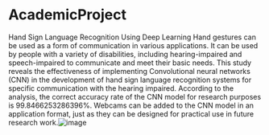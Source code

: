 # AcademicProject
Hand Sign Language Recognition Using Deep Learning
Hand gestures can be used as a form of communication in various applications. It can be used by people with a variety of disabilities, including hearing-impaired and speech-impaired to communicate and meet their basic needs. This study reveals the effectiveness of implementing Convolutional neural networks (CNN) in the development of hand sign language recognition systems for specific communication with the hearing impaired. According to the analysis, the correct accuracy rate of the CNN model for research purposes is 99.8466253286396%. Webcams can be added to the CNN model in an application format, just as they can be designed for practical use in future research work.![image](https://user-images.githubusercontent.com/93027932/138546564-2a8d3962-a2fa-4633-a615-7c04329b26b5.png)
